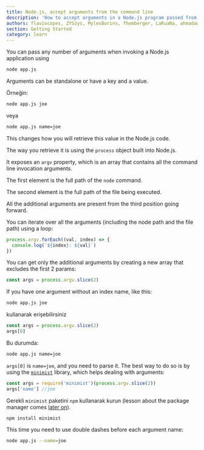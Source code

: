 ```yaml
---
title: Node.js, accept arguments from the command line
description: 'How to accept arguments in a Node.js program passed from the command line'
authors: flaviocopes, ZYSzys, MylesBorins, fhemberger, LaRuaNa, ahmadawais
section: Getting Started
category: learn
---
```


You can pass any number of arguments when invoking a Node.js application using

```bash
node app.js
```

Arguments can be standalone or have a key and a value.

Örneğin:

```bash
node app.js joe
```

veya

```bash
node app.js name=joe
```

This changes how you will retrieve this value in the Node.js code.

The way you retrieve it is using the `process` object built into Node.js.

It exposes an `argv` property, which is an array that contains all the command line invocation arguments.

The first element is the full path of the `node` command.

The second element is the full path of the file being executed.

All the additional arguments are present from the third position going forward.

You can iterate over all the arguments (including the node path and the file path) using a loop:

```js
process.argv.forEach((val, index) => {
  console.log(`${index}: ${val}`)
})
```

You can get only the additional arguments by creating a new array that excludes the first 2 params:

```js
const args = process.argv.slice(2)
```

If you have one argument without an index name, like this:

```bash
node app.js joe
```

kullanarak erişebilirsiniz

```js
const args = process.argv.slice(2)
args[0]
```

Bu durumda:

```bash
node app.js name=joe
```

`args[0]` is `name=joe`, and you need to
parse it. The best way to do so is by using the [`minimist`](https://www.npmjs.com/package/minimist) library, which helps dealing with arguments:

```js
const args = require('minimist')(process.argv.slice(2))
args['name'] //joe
```

Gerekli `minimist` paketini `npm` kullanarak kurun (lesson about the package manager comes [later on](https://nodejs.dev/learn/an-introduction-to-the-npm-package-manager)).

```bash
npm install minimist
```

This time you need to use double dashes before each argument name:

```bash
node app.js --name=joe
```
